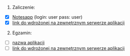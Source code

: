1. Zaliczenie:
  - [x] [Notesapp](notesapp) (login: user pass: user)
  - [x] [link do wdrożonej na zewnętrznym serwerze aplikacji](https://notesappwisniak.herokuapp.com/)
2. Egzamin:
  - [ ] [nazwa aplikacji](egzamin)
  - [ ] [link do wdrożonej na zewnętrznym serwerze aplikacji](/)
